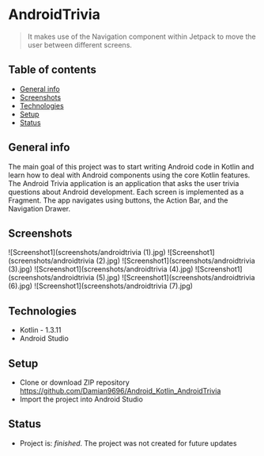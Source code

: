 # AndroidTrivia
> It makes use of the Navigation component within Jetpack to move the user between different screens.

## Table of contents
* [General info](#general-info)
* [Screenshots](#screenshots)
* [Technologies](#technologies)
* [Setup](#setup)
* [Status](#status)

## General info
The main goal of this project was to start writing Android code in Kotlin and learn how to deal with Android components using the core Kotlin features.
The Android Trivia application is an application that asks the user trivia questions about Android development.
Each screen is implemented as a Fragment. The app navigates using buttons, the Action Bar, and the Navigation Drawer.

## Screenshots
![Screenshot1](screenshots/androidtrivia (1).jpg)
![Screenshot1](screenshots/androidtrivia (2).jpg)
![Screenshot1](screenshots/androidtrivia (3).jpg)
![Screenshot1](screenshots/androidtrivia (4).jpg)
![Screenshot1](screenshots/androidtrivia (5).jpg)
![Screenshot1](screenshots/androidtrivia (6).jpg)
![Screenshot1](screenshots/androidtrivia (7).jpg)


## Technologies
* Kotlin - 1.3.11
* Android Studio

## Setup
* Clone or download ZIP repository https://github.com/Damian9696/Android_Kotlin_AndroidTrivia
* Import the project into Android Studio

## Status
* Project is: _finished_. The project was not created for future updates
